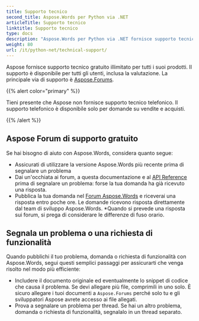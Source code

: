 ```yaml
---
title: Supporto tecnico
second_title: Aspose.Words per Python via .NET
articleTitle: Supporto tecnico
linktitle: Supporto tecnico
type: docs
description: "Aspose.Words per Python via .NET fornisce supporto tecnico gratuito disponibile per tutti gli utenti. Segnala la tua domanda, problema o richiesta di funzionalità utilizzando il forum di supporto gratuito di Aspose."
weight: 80
url: /it/python-net/technical-support/
---
```


Aspose fornisce supporto tecnico gratuito illimitato per tutti i suoi prodotti. Il supporto è disponibile per tutti gli utenti, inclusa la valutazione. La principale via di supporto è [Aspose.Forums](https://forum.aspose.com/c/words/8).

{{% alert color="primary" %}}

Tieni presente che Aspose non fornisce supporto tecnico telefonico. Il supporto telefonico è disponibile solo per domande su vendite e acquisti.

{{% /alert %}}

## Aspose Forum di supporto gratuito

Se hai bisogno di aiuto con Aspose.Words, considera quanto segue:

* Assicurati di utilizzare la versione Aspose.Words più recente prima di segnalare un problema
* Dai un'occhiata ai forum, a questa documentazione e al [API Reference](https://reference.aspose.com/words/python-net/) prima di segnalare un problema: forse la tua domanda ha già ricevuto una risposta.
* Pubblica la tua domanda nel [Forum Aspose.Words](https://forum.aspose.com/c/words/8) e riceverai una risposta entro poche ore. Le domande ricevono risposta direttamente dal team di sviluppo Aspose.Words.
*Quando si prevede una risposta sui forum, si prega di considerare le differenze di fuso orario.

## Segnala un problema o una richiesta di funzionalità

Quando pubblichi il tuo problema, domanda o richiesta di funzionalità con Aspose.Words, segui questi semplici passaggi per assicurarti che venga risolto nel modo più efficiente:

* Includere il documento originale ed eventualmente lo snippet di codice che causa il problema. Se devi allegare più file, comprimili in uno solo. È sicuro allegare i tuoi documenti a `Aspose.Forums` perché solo tu e gli sviluppatori Aspose avrete accesso ai file allegati.
* Prova a segnalare un problema per thread. Se hai un altro problema, domanda o richiesta di funzionalità, segnalalo in un thread separato.